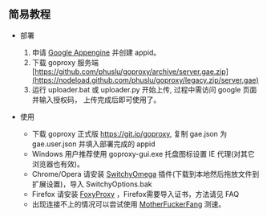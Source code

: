 ## 简易教程

- 部署

  1. 申请 [Google Appengine](https://appengine.google.com) 并创建 appid。
  1. 下载 goproxy 服务端 [https://github.com/phuslu/goproxy/archive/server.gae.zip](https://nodeload.github.com/phuslu/goproxy/legacy.zip/server.gae)
  1. 运行 uploader.bat 或 uploader.py 开始上传, 过程中需访问 google 页面并输入授权码， 上传完成后即可使用了。

- 使用

  * 下载 goproxy 正式版 https://git.io/goproxy, 复制 gae.json 为 gae.user.json 并填入部署完成的 appid
  * Windows 用户推荐使用 goproxy-gui.exe 托盘图标设置 IE 代理(对其它浏览器也有效)。
  * Chrome/Opera 请安装 [SwitchyOmega](https://github.com/FelisCatus/SwitchyOmega/releases) 插件(下载到本地然后拖放文件到扩展设置)，导入 SwitchyOptions.bak
  * Firefox 请安装 [FoxyProxy](https://addons.mozilla.org/zh-cn/firefox/addon/foxyproxy-standard/) ，Firefox需要导入证书，方法请见 FAQ
  * 出现连接不上的情况可以尝试使用 [MotherFuckerFang](https://github.com/phuslu/goproxy/issues/654) 测速。
